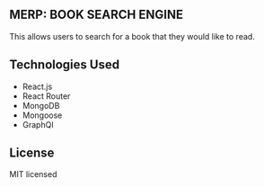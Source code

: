 ## MERP: BOOK SEARCH ENGINE
This allows users to search for a book that they would like to read. 
## Technologies Used
- React.js
- React Router
- MongoDB
- Mongoose
- GraphQl

## License
MIT licensed 
